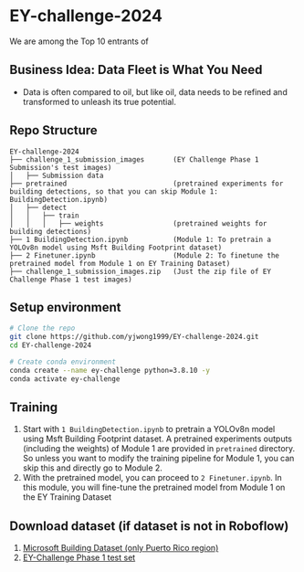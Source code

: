 # EY-challenge-2024

We are among the Top 10 entrants of 

## Business Idea: Data Fleet is What You Need
- Data is often compared to oil, but like oil, data needs to be refined and transformed to unleash its true potential.

## Repo Structure
```
EY-challenge-2024
├── challenge_1_submission_images       (EY Challenge Phase 1 Submission's test images)
│   ├── Submission data
├── pretrained                          (pretrained experiments for building detections, so that you can skip Module 1: BuildingDetection.ipynb)
│   ├── detect
│   │   ├── train
│   │   │   ├── weights                 (pretrained weights for building detections)
├── 1 BuildingDetection.ipynb           (Module 1: To pretrain a YOLOv8n model using Msft Building Footprint dataset)
├── 2 Finetuner.ipynb                   (Module 2: To finetune the pretrained model from Module 1 on EY Training Dataset)
├── challenge_1_submission_images.zip   (Just the zip file of EY Challenge Phase 1 test images)
```

## Setup environment
```bash
# Clone the repo
git clone https://github.com/yjwong1999/EY-challenge-2024.git
cd EY-challenge-2024

# Create conda environment
conda create --name ey-challenge python=3.8.10 -y
conda activate ey-challenge
```

## Training
1. Start with `1 BuildingDetection.ipynb` to pretrain a YOLOv8n model using Msft Building Footprint dataset. A pretrained experiments outputs (including the weights) of Module 1 are provided in `pretrained` directory. So unless you want to modify the training pipeline for Module 1, you can skip this and directly go to Module 2.
2. With the pretrained model, you can proceed to `2 Finetuner.ipynb`. In this module, you will fine-tune the pretrained model from Module 1 on the EY Training Dataset


## Download dataset (if dataset is not in Roboflow)
1. [Microsoft Building Dataset (only Puerto Rico region)](https://drive.google.com/file/d/1usJRoHRydBFtp65uovEioWXkdMBPioXO/view?usp=drive_link)
2. [EY-Challenge Phase 1 test set](https://drive.google.com/file/d/1R6pTpvyxucpSubhQgTUIyGGwbk5ardU7/view?usp=drive_link)
